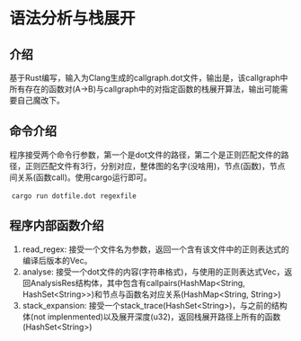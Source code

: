 # 语法分析与栈展开

## 介绍

基于Rust编写，输入为Clang生成的callgraph.dot文件，输出是，该callgraph中所有存在的函数对(A->B)与callgraph中的对指定函数的栈展开算法，输出可能需要自己魔改下。

## 命令介绍

程序接受两个命令行参数，第一个是dot文件的路径，第二个是正则匹配文件的路径，正则匹配文件有3行，分别对应，整体图的名字(没啥用)，节点(函数)，节点间关系(函数call)。使用cargo运行即可。

​								`cargo run dotfile.dot regexfile`

## 程序内部函数介绍

1. read_regex: 接受一个文件名为参数，返回一个含有该文件中的正则表达式的编译后版本的Vec。
2. analyse: 接受一个dot文件的内容(字符串格式)，与使用的正则表达式Vec，返回AnalysisRes结构体，其中包含有callpairs(HashMap<String, HashSet\<String\>>)和节点与函数名对应关系(HashMap<String, String>)
3. stack_expansion: 接受一个stack_trace(HashSet\<String\>)，与之前的结构体(not implenmented)以及展开深度(u32)，返回栈展开路径上所有的函数(HashSet\<String\>)



